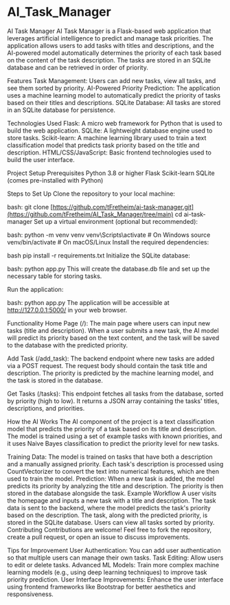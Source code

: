 # AI_Task_Manager

AI Task Manager
AI Task Manager is a Flask-based web application that leverages artificial intelligence to predict and manage task priorities. The application allows users to add tasks with titles and descriptions, and the AI-powered model automatically determines the priority of each task based on the content of the task description. The tasks are stored in an SQLite database and can be retrieved in order of priority.

Features
Task Management: Users can add new tasks, view all tasks, and see them sorted by priority.
AI-Powered Priority Prediction: The application uses a machine learning model to automatically predict the priority of tasks based on their titles and descriptions.
SQLite Database: All tasks are stored in an SQLite database for persistence.

Technologies Used
Flask: A micro web framework for Python that is used to build the web application.
SQLite: A lightweight database engine used to store tasks.
Scikit-learn: A machine learning library used to train a text classification model that predicts task priority based on the title and description.
HTML/CSS/JavaScript: Basic frontend technologies used to build the user interface.

Project Setup
Prerequisites
Python 3.8 or higher
Flask
Scikit-learn
SQLite (comes pre-installed with Python)

Steps to Set Up
Clone the repository to your local machine:

bash:
git clone [https://github.com/tFretheim/ai-task-manager.git](https://github.com/tFretheim/AI_Task_Manager/tree/main)
cd ai-task-manager
Set up a virtual environment (optional but recommended):

bash:
python -m venv venv
venv\Scripts\activate  # On Windows
source venv/bin/activate  # On macOS/Linux
Install the required dependencies:

bash
pip install -r requirements.txt
Initialize the SQLite database:

bash:
python app.py
This will create the database.db file and set up the necessary table for storing tasks.

Run the application:

bash:
python app.py
The application will be accessible at http://127.0.0.1:5000/ in your web browser.

Functionality
Home Page (/): The main page where users can input new tasks (title and description). When a user submits a new task, the AI model will predict its priority based on the text content, and the task will be saved to the database with the predicted priority.

Add Task (/add_task): The backend endpoint where new tasks are added via a POST request. The request body should contain the task title and description. The priority is predicted by the machine learning model, and the task is stored in the database.

Get Tasks (/tasks): This endpoint fetches all tasks from the database, sorted by priority (high to low). It returns a JSON array containing the tasks' titles, descriptions, and priorities.

How the AI Works
The AI component of the project is a text classification model that predicts the priority of a task based on its title and description. The model is trained using a set of example tasks with known priorities, and it uses Naive Bayes classification to predict the priority level for new tasks.

Training Data: The model is trained on tasks that have both a description and a manually assigned priority. Each task's description is processed using CountVectorizer to convert the text into numerical features, which are then used to train the model.
Prediction: When a new task is added, the model predicts its priority by analyzing the title and description. The priority is then stored in the database alongside the task.
Example Workflow
A user visits the homepage and inputs a new task with a title and description.
The task data is sent to the backend, where the model predicts the task's priority based on the description.
The task, along with the predicted priority, is stored in the SQLite database.
Users can view all tasks sorted by priority.
Contributing
Contributions are welcome! Feel free to fork the repository, create a pull request, or open an issue to discuss improvements.

Tips for Improvement
User Authentication: You can add user authentication so that multiple users can manage their own tasks.
Task Editing: Allow users to edit or delete tasks.
Advanced ML Models: Train more complex machine learning models (e.g., using deep learning techniques) to improve task priority prediction.
User Interface Improvements: Enhance the user interface using frontend frameworks like Bootstrap for better aesthetics and responsiveness.
